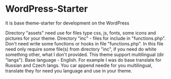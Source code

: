 # WordPress-Starter
It is base theme-starter for development on the WordPress

Directory "assets" need use for files type css, js, fonts, some icons and pictures for your theme.
Directory "inc" - files for include in "functions.php".
Don't need write some functions or hooks in file "functions.php". In this file need only require some file(s) from directory "inc", if you need do white something other, what I don't provided.
This theme support multilingual (dir "langs"). Base language - English. For example I was do base translate for Russian and Czech langs. You car append needle for you multilingual, translate they for need you language and use in your theme.
